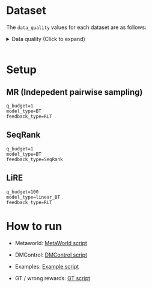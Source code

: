 # Dataset

The `data_quality` values for each dataset are as follows:

<details>
  <summary>Data quality (Click to expand)</summary>
  
  | MetaWorld Dataset     | data_qualtiy  |
  |-------------|-----|
  |`button-press-topdown-v2`| 1.0|
  |`box-close-v2`| 8.0|
  |`dial-turn-v2`| 3.0|
  |`sweep-v2`| 7.0|
  |`button-press-topdown-wall-v2`| 1.5|
  |`sweep-into-v2`| 1.0|
  |`drawer-open-v2`| 1.0|
  |`lever-pull-v2`| 3.0|
  |`handle-pull-side-v2`| 1.0|
  |`peg-insert-side-v2`| 5.0|
  |`peg-unplug-side-v2`| 2.5|
  |`hammer-v2`| 5.0|

  | DMControl Dataset     | data_qualtiy  |
  |-------------|-----|
  |`hopper-hop`| 8.0|
  |`walker-walk`| 1.0|
  |`humanoid-walk`| 7.0|

</details>

<br>



# Setup
## MR (Indepedent pairwise sampling)
```
q_budget=1
model_type=BT
feedback_type=RLT
```

## SeqRank
```
q_budget=1
model_type=BT
feedback_type=SeqRank
```

## LiRE
```
q_budget=100
model_type=linear_BT
feedback_type=RLT
```

# How to run

- Metaworld: [MetaWorld script](./MetaWorld.sh)

- DMControl: [DMControl script](./DMControl.sh)

- Examples: [Example script](./example.sh)

- GT / wrong rewards: [GT script](./GT.sh)

